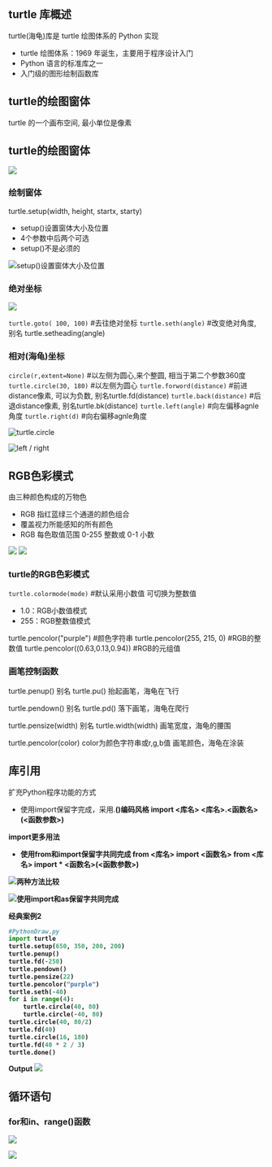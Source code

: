 ## turtle 库概述

turtle(海龟)库是 turtle 绘图体系的 Python 实现

* turtle 绘图体系：1969 年诞生，主要用于程序设计入门
* Python 语言的标准库之一
* 入门级的图形绘制函数库

## turtle的绘图窗体

turtle 的一个画布空间, 最小单位是像素

## turtle的绘图窗体

![](https://upload-images.jianshu.io/upload_images/1662509-49ad7647de219653.png?imageMogr2/auto-orient/strip%7CimageView2/2/w/1240)

### 绘制窗体

turtle.setup(width, height, startx, starty)
* setup()设置窗体大小及位置
* 4个参数中后两个可选
* setup()不是必须的

![setup()设置窗体大小及位置](https://upload-images.jianshu.io/upload_images/1662509-6304edddba25bb6b.png?imageMogr2/auto-orient/strip%7CimageView2/2/w/1240)

### 绝对坐标

![](https://upload-images.jianshu.io/upload_images/1662509-014075ad9f32fc37.png?imageMogr2/auto-orient/strip%7CimageView2/2/w/1240)

`turtle.goto( 100, 100)` \#去往绝对坐标
`turtle.seth(angle)`  \#改变绝对角度, 别名 turtle.setheading(angle)

### 相对(海龟)坐标

`circle(r,extent=None)` \#以左侧为圆心,来个整圆, 相当于第二个参数360度
`turtle.circle(30, 180)` \#以左侧为圆心
`turtle.forword(distance)` \#前进distance像素, 可以为负数, 别名turtle.fd(distance)
`turtle.back(distance)` \#后退distance像素, 别名turtle.bk(distance)
`turtle.left(angle)` \#向左偏移agnle角度
`turtle.right(d)` \#向右偏移agnle角度

![turtle.circle](https://upload-images.jianshu.io/upload_images/1662509-4b465dbf7178d4fc.png?imageMogr2/auto-orient/strip%7CimageView2/2/w/1240)

![left / right](https://upload-images.jianshu.io/upload_images/1662509-5714e6510b91e5be.png?imageMogr2/auto-orient/strip%7CimageView2/2/w/1240)

## RGB色彩模式

由三种颜色构成的万物色

- RGB 指红蓝绿三个通道的颜色组合
- 覆盖视力所能感知的所有颜色
- RGB 每色取值范围 0-255 整数或 0-1 小数

![](https://upload-images.jianshu.io/upload_images/1662509-fded7b2fd8739b2e.png?imageMogr2/auto-orient/strip%7CimageView2/2/w/1240)
![](https://upload-images.jianshu.io/upload_images/1662509-f3a1a84d4549c980.png?imageMogr2/auto-orient/strip%7CimageView2/2/w/1240)

### turtle的RGB色彩模式

`turtle.colormode(mode)` \#默认采用小数值 可切换为整数值

- 1.0：RGB小数值模式
- 255：RGB整数值模式

turtle.pencolor("purple") \#颜色字符串
turtle.pencolor(255, 215, 0) \#RGB的整数值
turtle.pencolor((0.63,0.13,0.94)) \#RGB的元组值

### 画笔控制函数

turtle.penup() 别名 turtle.pu()
抬起画笔，海龟在飞行

turtle.pendown() 别名 turtle.pd()
落下画笔，海龟在爬行

turtle.pensize(width) 别名 turtle.width(width)
画笔宽度，海龟的腰围

turtle.pencolor(color) color为颜色字符串或r,g,b值
画笔颜色，海龟在涂装

## 库引用

扩充Python程序功能的方式
- 使用import保留字完成，采用<a>.<b>()编码风格
import <库名>
<库名>.<函数名>(<函数参数>)

import更多用法

* 使用from和import保留字共同完成
    from <库名> import <函数名>
    from <库名> import *
    <函数名>(<函数参数>)

![两种方法比较](https://upload-images.jianshu.io/upload_images/1662509-5747a31ccb42b559.png?imageMogr2/auto-orient/strip%7CimageView2/2/w/1240)

![使用import和as保留字共同完成](https://upload-images.jianshu.io/upload_images/1662509-d3a99390b2d8ff72.png?imageMogr2/auto-orient/strip%7CimageView2/2/w/1240)

经典案例2

```py
#PythonDraw.py
import turtle
turtle.setup(650, 350, 200, 200)
turtle.penup()
turtle.fd(-250)
turtle.pendown()
turtle.pensize(22)
turtle.pencolor("purple")
turtle.seth(-40)
for i in range(4):
    turtle.circle(40, 80)
    turtle.circle(-40, 80)
turtle.circle(40, 80/2)
turtle.fd(40)
turtle.circle(16, 180)
turtle.fd(40 * 2 / 3)
turtle.done()
```

Output
![](https://upload-images.jianshu.io/upload_images/1662509-66c9bee2732950d5.png?imageMogr2/auto-orient/strip%7CimageView2/2/w/1240)

## 循环语句

### for和in、range()函数

![](https://upload-images.jianshu.io/upload_images/1662509-ff92fec37bbd6487.png?imageMogr2/auto-orient/strip%7CimageView2/2/w/1240)

![](https://upload-images.jianshu.io/upload_images/1662509-3054e5b3bbfaa1f0.png?imageMogr2/auto-orient/strip%7CimageView2/2/w/1240)
